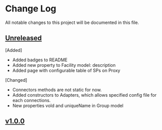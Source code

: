 # Change Log
All notable changes to this project will be documented in this file.
 
 ## [Unreleased]
 [Added]
 - Added badges to README
 - Added new property to Facility model: description
 - Added page with configurable table of SPs on Proxy
 
[Changed]
- Connectors methods are not static for now.
- Added constructors to Adapters, which allows specified config file for each connections.
- New properties voId and uniqueName in Group model
 
 ## [v1.0.0]

 [Unreleased]: https://github.com/CESNET/perun-simplesamlphp-module/tree/master
 [v1.0.0]: https://github.com/CESNET/perun-simplesamlphp-module/tree/v1.0.0
